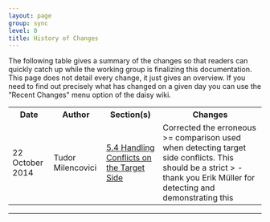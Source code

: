 ```yaml
---
layout: page
group: sync
level: 0
title: History of Changes
---
```


The following table&nbsp;gives a summary of the changes so that readers can
quickly catch up while the working group is finalizing this documentation. This
page does not detail every change, it just gives an overview. If you need to
find out precisely what has changed on a given day you can use the "Recent
Changes" menu option of the daisy wiki.

<table class="content" print-width="100%" width="100%">
<tbody>

<tr>
	<th>Date</th>
	<th>Author</th>
	<th>Section(s)</th>
	<th>Changes</th>
</tr>

<tr>
	<td>22 October 2014</td>
	<td>Tudor Milencovici</td>
	<td><a href="../0504/">5.4 Handling Conflicts on the Target Side</a></td>
	<td>Corrected the erroneous >= comparison used when detecting target side conflicts. This should be a strict > - thank you Erik Müller for detecting and demonstrating this</td>
</tr>
</tbody>
</table>

* * *
